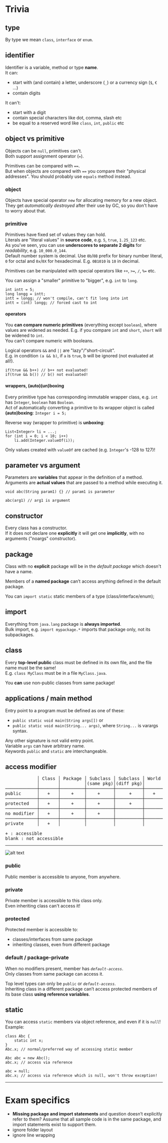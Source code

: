 # Trivia

## type
By type we mean `class`, `interface` or `enum`.

## identifier
Identifier is a variable, method or type **name**.  
It can:
- start with (and contain) a letter, underscore (`_`) or a currency sign (`$`, `€` ...)
- contain digits

It can't:
- start with a digit
- contain special characters like dot, comma, slash etc
- be equal to a reserved word like `class`, `int`, `public` etc

## object vs primitive
Objects can be `null`, primitives can't.  
Both support assignment operator (`=`).  

Primitives can be compared with `==`.  
But when objects are compared with `==` you compare their "physical addresses". You should probably use `equals` method instead.

### object
Objects have special operator `new` for allocating memory for a new object.  
They get *automatically destroyed* after their use by GC, so you don't have to worry about that.

### primitive
Primitives have fixed set of values they can hold.  
Literals are "literal values" in **source code**, e.g. `5`, `true`, `1.25_123` etc.  
As you've seen, you can use **underscores to separate 2 digits** for *readability*, e.g. `10_000.0_144`.  
Default number system is decimal. Use `0b`/`0B` prefix for binary number literal, `0` for octal and `0x`/`0X` for hexadecimal. E.g. `0B1010` is `10` in decimal.

Primitives can be manipulated with special operators like `++`, `>=`, `/`, `%=` etc.  

You can assign a "smaller" primitive to "bigger", e.g. `int` to `long`.
```
int intt = 5;
long longg = intt;
intt = longg; // won't compile, can't fit long into int
intt = (int) longg; // forced cast to int
```

#### operators
You **can compare numeric primitives** (everything except `boolean`), where values are widened as needed. E.g. if you compare `int` and `short`, `short` will be widened to `int`.  
You can't compare numeric with booleans.

Logical operators `&&` and `||` are "lazy"/"short-circuit".  
E.g. in condition `(a && b)`, if `a` is `true`, b will be ignored (not evaluated at all!).
```
if(true && b++) // b++ not evaluated!
if(true && b()) // b() not evaluated!
```

#### wrappers, (auto)(un)boxing
Every primitive type has corresponding immutable wrapper class, e.g. `int` has `Integer`, `boolean` has `Boolean`.  
Act of automatically converting a primitive to its wrapper object is called **(auto)boxing**: 
```Integer i = 5;```

Reverse way (wrapper to primitive) is **unboxing**:
```
List<Integer> li = ...;
for (int i = 0; i < 10; i++)
    li.add(Integer.valueOf(i));
```

Only values created with `valueOf` are cached (e.g. `Integer`'s -128 to 127)!

## parameter vs argument
Parameters are **variables** that appear in the definition of a method.  
Arguments are **actual values** that are passed to a method while executing it.

```
void abc(String param1) {} // param1 is parameter

abc(arg1) // arg1 is argument
```

## constructor
Every class has a constructor.  
If it does not declare one **explicitly** it will get one **implicitly**, with no arguments ("noargs" constructor).

## package
Class with no **explicit** package will be in the *default package* which doesn't have a name. 

Members of a **named package** can’t access anything
defined in the default package.

You can `import static` static members of a type (class/interface/enum);

## import
Everything from `java.lang` package is **always imported**.  
Bulk import, e.g. `import mypackage.*` imports that package only, not its subpackages.

## class
Every **top-level public** class must be defined in its own file, and the file name must be the same!  
E.g. `class MyClass` must be in a file `MyClass.java`.

You **can** use non-public classes from same package!

## applications / main method
Entry point to a program must be defined as one of these: 
- `public static void main(String args[])` or  
- `public static void main(String... args)`, where `String...` is varargs syntax.

Any other signature is not valid entry point.  
Variable `args` can have arbitrary name.  
Keywords `public` and `static` are interchangeable.

## access modifier
<pre>
            │ Class │ Package │ Subclass │ Subclass │ World
            │       │         │(same pkg)│(diff pkg)│ 
────────────┼───────┼─────────┼──────────┼──────────┼────────
public      │   +   │    +    │    +     │     +    │   +     
────────────┼───────┼─────────┼──────────┼──────────┼────────
protected   │   +   │    +    │    +     │     +    │         
────────────┼───────┼─────────┼──────────┼──────────┼────────
no modifier │   +   │    +    │    +     │          │    
────────────┼───────┼─────────┼──────────┼──────────┼────────
private     │   +   │         │          │          │    

+ : accessible
blank : not accessible
</pre>

---
![alt text](https://i.stack.imgur.com/niONO.png)


### public
Public member is accessible to anyone, from anywhere.
### private
Private member is accessible to this class only.  
Even inheriting class can't access it!
### protected
Protected member is accessible to:
- classes/interfaces from same package
- inheriting classes, even from different package
### default / package-private 
When no modifiers present, member has *`default-access`*.  
Only classes from same package can access it.

Top level types can only be `public` or *`default-access`*.  
Inheriting class in a different package can’t access protected members of its base class **using reference
variables**.

## static
You can access `static` members via object reference, and even if it is `null`! Example:
```
class Abc {
    static int x;
}
Abc.x; // normal/preferred way of accessing static member

Abc abc = new Abc();
abc.x; // access via reference

abc = null;
abc.x; // access via reference which is null, won't throw exception!
```

---

# Exam specifics

- **Missing package and import statements** and question doesn’t explicitly refer to them? Assume that all sample code is in the same package, and import statements exist to support them.
- ignore folder layout
- ignore line wrapping
























